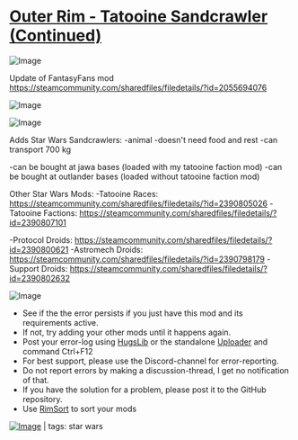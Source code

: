 # [Outer Rim - Tatooine Sandcrawler (Continued)](https://steamcommunity.com/sharedfiles/filedetails/?id=2390808201)

![Image](https://i.imgur.com/buuPQel.png)

Update of FantasyFans mod
https://steamcommunity.com/sharedfiles/filedetails/?id=2055694076

![Image](https://i.imgur.com/pufA0kM.png)
	
![Image](https://i.imgur.com/Z4GOv8H.png)

Adds Star Wars Sandcrawlers:
-animal
-doesn't need food and rest
-can transport 700 kg

-can be bought at jawa bases (loaded with my tatooine faction mod)
-can be bought at outlander bases (loaded without tatooine faction mod)

Other Star Wars Mods:
-Tatooine Races: https://steamcommunity.com/sharedfiles/filedetails/?id=2390805026
-Tatooine Factions: https://steamcommunity.com/sharedfiles/filedetails/?id=2390807101

-Protocol Droids: https://steamcommunity.com/sharedfiles/filedetails/?id=2390800621
-Astromech Droids: https://steamcommunity.com/sharedfiles/filedetails/?id=2390798179
-Support Droids: https://steamcommunity.com/sharedfiles/filedetails/?id=2390802632

![Image](https://i.imgur.com/PwoNOj4.png)



-  See if the the error persists if you just have this mod and its requirements active.
-  If not, try adding your other mods until it happens again.
-  Post your error-log using [HugsLib](https://steamcommunity.com/workshop/filedetails/?id=818773962) or the standalone [Uploader](https://steamcommunity.com/sharedfiles/filedetails/?id=2873415404) and command Ctrl+F12
-  For best support, please use the Discord-channel for error-reporting.
-  Do not report errors by making a discussion-thread, I get no notification of that.
-  If you have the solution for a problem, please post it to the GitHub repository.
-  Use [RimSort](https://github.com/RimSort/RimSort/releases/latest) to sort your mods

 

[![Image](https://img.shields.io/github/v/release/emipa606/OuterRimTatooineSandcrawler?label=latest%20version&style=plastic&color=9f1111&labelColor=black)](https://steamcommunity.com/sharedfiles/filedetails/changelog/2390808201) | tags:  star wars
